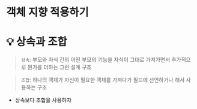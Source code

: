 # 객체 지향 적용하기

# 💡 상속과 조합

> `상속`: 부모와 자식 간의 어떤 부모의 기능을 자식이 그대로 가져가면서 추가적으로 뭔가를 더하는 그런 설계 구조

> `조합`: 하나의 객체가 자신이 필요한 객체를 가져다가 필드에 선언하거나 해서 사용하는 구조

- 상속보다 조합을 사용하자
